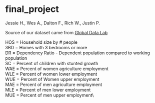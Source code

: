 # final_project
Jessie H., Wes A., Dalton F., Rich W., Justin P. 

Source of our dataset came from [Global Data Lab](https://globaldatalab.org/areadata)

HOS = Household size by # people\
3BD = Homes with 3 bedrooms or more\
DR = Dependency Ratio - Dependent population compared to working population\
SC = Percent of children with stunted growth\
WAE = Percent of women agriculture employment\
WLE = Percent of women lower employment\
WUE = Percent of Women upper employment\
MAE = Percent of men agriculture employment\
MLE = Percent of men lower employment\
MUE = Percent of men upper employment\
